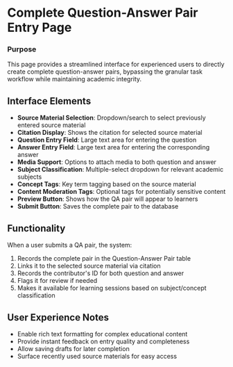 # Complete Question-Answer Pair Entry Page

### Purpose
This page provides a streamlined interface for experienced users to directly create complete question-answer pairs, bypassing the granular task workflow while maintaining academic integrity.

## Interface Elements
- **Source Material Selection**: Dropdown/search to select previously entered source material
- **Citation Display**: Shows the citation for selected source material
- **Question Entry Field**: Large text area for entering the question
- **Answer Entry Field**: Large text area for entering the corresponding answer
- **Media Support**: Options to attach media to both question and answer
- **Subject Classification**: Multiple-select dropdown for relevant academic subjects
- **Concept Tags**: Key term tagging based on the source material
- **Content Moderation Tags**: Optional tags for potentially sensitive content
- **Preview Button**: Shows how the QA pair will appear to learners
- **Submit Button**: Saves the complete pair to the database

## Functionality
When a user submits a QA pair, the system:
1. Records the complete pair in the Question-Answer Pair table
2. Links it to the selected source material via citation
3. Records the contributor's ID for both question and answer
4. Flags it for review if needed
5. Makes it available for learning sessions based on subject/concept classification

## User Experience Notes
- Enable rich text formatting for complex educational content
- Provide instant feedback on entry quality and completeness
- Allow saving drafts for later completion
- Surface recently used source materials for easy access
